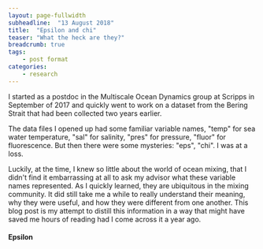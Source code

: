 ```yaml
---
layout: page-fullwidth
subheadline:  "13 August 2018"
title:  "Epsilon and chi"
teaser: "What the heck are they?"
breadcrumb: true
tags:
    - post format
categories:
    - research
---
```


I started as a postdoc in the Multiscale Ocean Dynamics group at Scripps in September of 2017 and quickly went to work on a dataset from the Bering Strait that had been collected two years earlier.

The data files I opened up had some familiar variable names, "temp" for sea water temperature, "sal" for salinity, "pres" for pressure, "fluor" for fluorescence. But then there were some mysteries: "eps", "chi". I was at a loss.

Luckily, at the time, I knew so little about the world of ocean mixing, that I didn't find it embarrassing at all to ask my advisor what these variable names represented. As I quickly learned, they are ubiquitous in the mixing community. It did still take me a while to really understand their meaning, why they were useful, and how they were different from one another. This blog post is my attempt to distill this information in a way that might have saved me hours of reading had I come across it a year ago.

#### Epsilon
